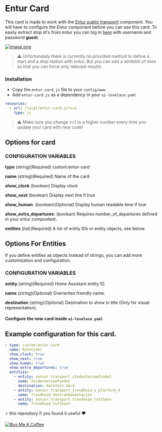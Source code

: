 # Entur Card
This card is made to work with the [Entur public transport](https://www.home-assistant.io/components/sensor.entur_public_transport/) component. You will have to configure the Entur component before you can use this card.
To easily extract stop id's from entur you can log in [here](https://stoppested.entur.org) with username and password **guest**.


[![image.png](https://i.postimg.cc/KjGQ2pwz/image.png)](https://postimg.cc/S2PcLdyF)

>⚠️ Unfortunately there is currently no provided method to define a start and a stop station with entur. But you can add a whitelist of *lines* so that you can force only relevant results.

### Installation

- Copy the `entur-card.js` file to your `config/www`
- Add `entur-card.js` as a dependency in your `ui-lovelace.yaml`

```yaml
resources:
  - url: /local/entur-card.js?v=1
    type: js
```

>⚠️ Make sure you change v=1 to a higher number every time you update your card with new code!

## Options for card

### CONFIGURATION VARIABLES
**type**
(string)(Required) custom:entur-card

**name**
(string)(Required) Name of the card

**show_clock**
(boolean) Display clock

**show_next**
(boolean) Display next line if true

**show_human**:
(boolean)(Optional) Display human readable time if true

**show_extra_departures**:
(boolean) Requires number_of_departures defined in your entur compontent.

**entities**
(list)(Required) A list of entity IDs or entity objects, see below.

## Options For Entities
If you define entities as objects instead of strings, you can add more customization and configuration:

### CONFIGURATION VARIABLES
**entity**
(string)(Required) Home Assistant entity ID.

**name**
(string)(Optional) Overwrites friendly name.

**destination**
(string)(Optional) Destination to show in title (Only for visual representation).


#### Configure the new card inside `ui-lovelace.yaml`

## Example configuration for this card.
```yaml
- type: custom:entur-card
  name: Rutetider
  show_clock: true
  show_next: true
  show_human: true
  show_extra_departures: true
  entities:
    - entity: sensor.transport_studentersamfundet
      name: Studentersamfundet
      destination: Halstein Gård
    - entity: sensor.transport_trondheim_s_platform_4
      name: Trondheim Sentralbanestasjon
    - entity: sensor.transport_trondheim_lufthavn
      name: Trondheim lufthavn
```

⭐️ this repository if you found it useful ❤️

<a href="https://www.buymeacoffee.com/jonkristian" target="_blank"><img src="https://bmc-cdn.nyc3.digitaloceanspaces.com/BMC-button-images/custom_images/white_img.png" alt="Buy Me A Coffee" style="height: auto !important;width: auto !important;" ></a>
